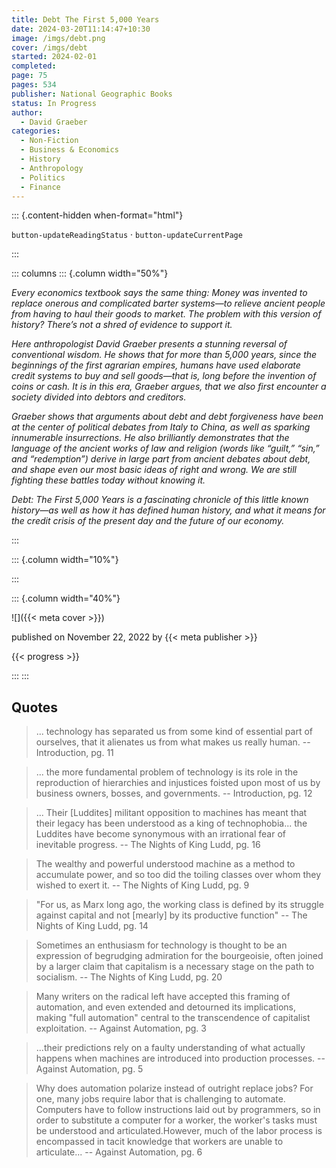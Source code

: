 ```yaml
---
title: Debt The First 5,000 Years
date: 2024-03-20T11:14:47+10:30
image: /imgs/debt.png
cover: /imgs/debt
started: 2024-02-01
completed: 
page: 75
pages: 534
publisher: National Geographic Books
status: In Progress
author: 
  - David Graeber
categories:
  - Non-Fiction
  - Business & Economics
  - History
  - Anthropology
  - Politics
  - Finance
---
```


::: {.content-hidden when-format="html"}

`button-updateReadingStatus`  · `button-updateCurrentPage`

:::

::: columns
::: {.column width="50%"}

*Every economics textbook says the same thing: Money was invented to replace onerous and complicated barter systems—to relieve ancient people from having to haul their goods to market. The problem with this version of history? There’s not a shred of evidence to support it.*  
  
*Here anthropologist David Graeber presents a stunning reversal of conventional wisdom. He shows that for more than 5,000 years, since the beginnings of the first agrarian empires, humans have used elaborate credit systems to buy and sell goods—that is, long before the invention of coins or cash. It is in this era, Graeber argues, that we also first encounter a society divided into debtors and creditors.*  
  
*Graeber shows that arguments about debt and debt forgiveness have been at the center of political debates from Italy to China, as well as sparking innumerable insurrections. He also brilliantly demonstrates that the language of the ancient works of law and religion (words like “guilt,” “sin,” and “redemption”) derive in large part from ancient debates about debt, and shape even our most basic ideas of right and wrong. We are still fighting these battles today without knowing it.*  
  
*Debt: The First 5,000 Years is a fascinating chronicle of this little known history—as well as how it has defined human history, and what it means for the credit crisis of the present day and the future of our economy.*

:::

::: {.column width="10%"}
<!-- empty column to create gap -->
:::

::: {.column width="40%"}

![]({{< meta cover >}})

published on November 22, 2022 by {{< meta publisher >}}

{{< progress >}}

:::
:::

## Quotes

> ... technology has separated us from some kind of essential part of ourselves, that it alienates us from what makes us really human.
> -- Introduction, pg. 11

> ... the more fundamental problem of technology is its role in the reproduction of hierarchies and injustices foisted upon most of us by business owners, bosses, and governments.
> -- Introduction, pg. 12

> ... Their [Luddites] militant opposition to machines has meant that their legacy has been understood as a king of technophobia... the Luddites have become synonymous with an irrational fear of inevitable progress.
> -- The Nights of King Ludd, pg. 16

> The wealthy and powerful understood machine as a method to accumulate power, and so too did the toiling classes over whom they wished to exert it.
> -- The Nights of King Ludd, pg. 9

> "For us, as Marx long ago, the working class is defined by its struggle against capital and not [mearly] by its productive function"
> -- The Nights of King Ludd, pg. 14

> Sometimes an enthusiasm for technology is thought to be an expression of begrudging admiration for the bourgeoisie, often joined by a larger claim that capitalism is a necessary stage on the path to socialism.
> -- The Nights of King Ludd, pg. 20

> Many writers on the radical left have accepted this framing of automation, and even extended and detourned its implications, making "full automation" central to the transcendence of capitalist exploitation.
> -- Against Automation, pg. 3

> ...their predictions rely on a faulty understanding of what actually happens when machines are introduced into production processes.
> -- Against Automation, pg. 5

> Why does automation polarize instead of outright replace jobs? For one, many jobs require labor that is challenging to automate. Computers have to follow instructions laid out by programmers, so in order to substitute a computer for a worker, the worker's tasks must be understood and articulated.However, much of the labor process is encompassed in tacit knowledge that workers are unable to articulate...
> -- Against Automation, pg. 6
